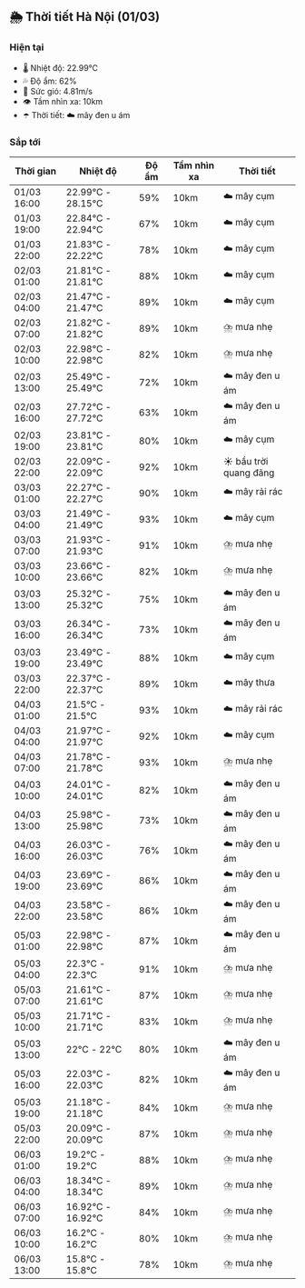 ## 🌦️ Thời tiết Hà Nội (01/03)

### Hiện tại

- 🌡️ Nhiệt độ: 22.99℃
- 💦 Độ ẩm: 62%
- 💨 Sức gió: 4.81m/s
- 👁️ Tầm nhìn xa: 10km
- ☂️ Thời tiết: ☁️ mây đen u ám

### Sắp tới

| Thời gian | Nhiệt độ | Độ ẩm | Tầm nhìn xa | Thời tiết |
| --- | --- | --- | --- | --- |
| 01/03 16:00 | 22.99℃ - 28.15℃ | 59% | 10km | ☁️ mây cụm |
| 01/03 19:00 | 22.84℃ - 22.94℃ | 67% | 10km | ☁️ mây cụm |
| 01/03 22:00 | 21.83℃ - 22.22℃ | 78% | 10km | ☁️ mây cụm |
| 02/03 01:00 | 21.81℃ - 21.81℃ | 88% | 10km | ☁️ mây cụm |
| 02/03 04:00 | 21.47℃ - 21.47℃ | 89% | 10km | ☁️ mây cụm |
| 02/03 07:00 | 21.82℃ - 21.82℃ | 89% | 10km | ⛈️ mưa nhẹ |
| 02/03 10:00 | 22.98℃ - 22.98℃ | 82% | 10km | ⛈️ mưa nhẹ |
| 02/03 13:00 | 25.49℃ - 25.49℃ | 72% | 10km | ☁️ mây đen u ám |
| 02/03 16:00 | 27.72℃ - 27.72℃ | 63% | 10km | ☁️ mây đen u ám |
| 02/03 19:00 | 23.81℃ - 23.81℃ | 80% | 10km | ☁️ mây cụm |
| 02/03 22:00 | 22.09℃ - 22.09℃ | 92% | 10km | ☀️ bầu trời quang đãng |
| 03/03 01:00 | 22.27℃ - 22.27℃ | 90% | 10km | ☁️ mây rải rác |
| 03/03 04:00 | 21.49℃ - 21.49℃ | 93% | 10km | ☁️ mây cụm |
| 03/03 07:00 | 21.93℃ - 21.93℃ | 91% | 10km | ⛈️ mưa nhẹ |
| 03/03 10:00 | 23.66℃ - 23.66℃ | 82% | 10km | ⛈️ mưa nhẹ |
| 03/03 13:00 | 25.32℃ - 25.32℃ | 75% | 10km | ☁️ mây đen u ám |
| 03/03 16:00 | 26.34℃ - 26.34℃ | 73% | 10km | ☁️ mây đen u ám |
| 03/03 19:00 | 23.49℃ - 23.49℃ | 88% | 10km | ☁️ mây cụm |
| 03/03 22:00 | 22.37℃ - 22.37℃ | 89% | 10km | ☁️ mây thưa |
| 04/03 01:00 | 21.5℃ - 21.5℃ | 93% | 10km | ☁️ mây rải rác |
| 04/03 04:00 | 21.97℃ - 21.97℃ | 92% | 10km | ☁️ mây cụm |
| 04/03 07:00 | 21.78℃ - 21.78℃ | 93% | 10km | ⛈️ mưa nhẹ |
| 04/03 10:00 | 24.01℃ - 24.01℃ | 82% | 10km | ☁️ mây đen u ám |
| 04/03 13:00 | 25.98℃ - 25.98℃ | 73% | 10km | ☁️ mây đen u ám |
| 04/03 16:00 | 26.03℃ - 26.03℃ | 76% | 10km | ☁️ mây đen u ám |
| 04/03 19:00 | 23.69℃ - 23.69℃ | 86% | 10km | ☁️ mây đen u ám |
| 04/03 22:00 | 23.58℃ - 23.58℃ | 86% | 10km | ☁️ mây đen u ám |
| 05/03 01:00 | 22.98℃ - 22.98℃ | 87% | 10km | ☁️ mây đen u ám |
| 05/03 04:00 | 22.3℃ - 22.3℃ | 91% | 10km | ⛈️ mưa nhẹ |
| 05/03 07:00 | 21.61℃ - 21.61℃ | 87% | 10km | ⛈️ mưa nhẹ |
| 05/03 10:00 | 21.71℃ - 21.71℃ | 83% | 10km | ⛈️ mưa nhẹ |
| 05/03 13:00 | 22℃ - 22℃ | 80% | 10km | ☁️ mây đen u ám |
| 05/03 16:00 | 22.03℃ - 22.03℃ | 82% | 10km | ☁️ mây đen u ám |
| 05/03 19:00 | 21.18℃ - 21.18℃ | 84% | 10km | ⛈️ mưa nhẹ |
| 05/03 22:00 | 20.09℃ - 20.09℃ | 87% | 10km | ⛈️ mưa nhẹ |
| 06/03 01:00 | 19.2℃ - 19.2℃ | 88% | 10km | ⛈️ mưa nhẹ |
| 06/03 04:00 | 18.34℃ - 18.34℃ | 89% | 10km | ⛈️ mưa nhẹ |
| 06/03 07:00 | 16.92℃ - 16.92℃ | 84% | 10km | ⛈️ mưa nhẹ |
| 06/03 10:00 | 16.2℃ - 16.2℃ | 80% | 10km | ⛈️ mưa nhẹ |
| 06/03 13:00 | 15.8℃ - 15.8℃ | 78% | 10km | ⛈️ mưa nhẹ |
